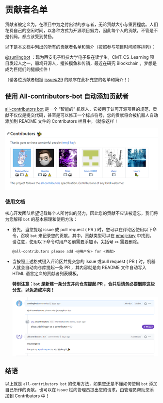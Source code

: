 # 贡献者名单
贡献者被定义为，在项目中为之付出过的参与者，无论贡献大小与重要程度。人们花费自己的空闲时间，以各种方式为开源项目努力，因此每个人的贡献，不管是不是代码，都应该受到赞扬。

以下是本文档中列出的所有的贡献者名单和简介（按照参与项目时间顺序排列）：

[@sunlingbot](https://github.com/sunlingbot) ：现为西安电子科技大学电子系在读学生，CMT_CS_Learning 项目发起人之一，弱鸡开源人，擅长摸鱼和传销，最近在研究 Blockchain ，梦想是成为巨佬们的腿部挂件！

（请各位贡献者根据 [issue#29](https://github.com/max-studio/CMT_CS_Learning/issues/29) 的顺序在此补充您的名单和简介！）


## 使用 All-contributors-bot 自动添加贡献者

[all-contributors bot](https://allcontributors.org/docs/en/overview) 是一个 “智能的” 机器人，它被用于认可开源项目的规范，贡献不仅仅是提交代码，甚至是可以修正一个标点符号，您的贡献将会被机器人自动添加到 README 文件的 Contributors 栏目中。（就像这样！

![Contributors](Img/Contributors20201029141442.png)

### 使用文档

核心开发团队希望记载每个人所付出的努力，因此您的贡献不应该被遗忘，我们将为您解释 `bot` 的基本原理和使用方法：

  - 首先，当您提起 issue 或 pull request ( PR ) 时，您可以在评论区使用以下命令，召唤 `bot` 来记录您的贡献。其中，贡献类型可以在 [emoji-key](https://allcontributors.org/docs/en/emoji-key) 中找到。请注意，使用以下命令时用户名前需要添加 `@`，尖括号 `<>` 需要删除。
  
    ```Markdown
    @all-contributors please add <@用户名> for <贡献> 
    ```
  - 当按照上述格式键入评论区并提交您的 issue 或pull request ( PR ) 时。机器人就会自动向仓库提起一条 PR ，其内容就是向 README 文件自动写入 HTML 语言定义的贡献者列表模板。
    
    **特别注意：`bot` 是新建一条分支并向仓库提起 PR ，合并后请务必要删除这些分支，以免造成冲突！**

    ![Contributors](Img/Contributors20201029141731.png)

## 结语

以上就是 `all-contributors bot` 的使用方法，如果您还是不懂如何使用 `bot` 添加自己所作的贡献，也可以在 issue 栏向管理员提出您的请求，由管理员帮助您添加到 Contributors 中！









